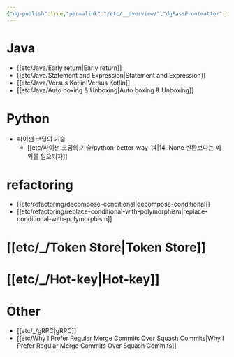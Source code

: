 ```yaml
---
{"dg-publish":true,"permalink":"/etc/__overview/","dgPassFrontmatter":true,"noteIcon":"","created":"","updated":""}
---
```



# Java
- [[etc/Java/Early return\|Early return]] 
- [[etc/Java/Statement and Expression\|Statement and Expression]]
- [[etc/Java/Versus Kotlin\|Versus Kotlin]]
- [[etc/Java/Auto boxing & Unboxing\|Auto boxing & Unboxing]]

# Python
- 파이썬 코딩의 기술
	- [[etc/파이썬 코딩의 기술/python-better-way-14\|14. None 반환보다는 예외를 일으키자]]

# refactoring
- [[etc/refactoring/decompose-conditional\|decompose-conditional]]
- [[etc/refactoring/replace-conditional-with-polymorphism\|replace-conditional-with-polymorphism]]

# [[etc/_/Token Store\|Token Store]]

# [[etc/_/Hot-key\|Hot-key]]

# Other
- [[etc/_/gRPC\|gRPC]]
- [[etc/Why I Prefer Regular Merge Commits Over Squash Commits\|Why I Prefer Regular Merge Commits Over Squash Commits]]